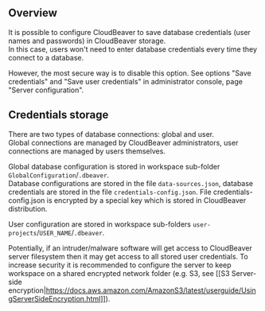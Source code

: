 ## Overview 

It is possible to configure CloudBeaver to save database credentials (user names and passwords) in CloudBeaver storage.  
In this case, users won't need to enter database credentials every time they connect to a database.  

However, the most secure way is to disable this option.  See options "Save credentials" and "Save user credentials" in administrator console, page "Server configuration".

## Credentials storage

There are two types of database connections: global and user.  
Global connections are managed by CloudBeaver administrators, user connections are managed by users themselves.  

Global database configuration is stored in workspace sub-folder `GlobalConfiguration`/`.dbeaver`.  
Database configurations are stored in the file `data-sources.json`, database credentials are stored in the file `credentials-config.json`. File credentials-config.json is encrypted by a special key which is stored in CloudBeaver distribution.

User configuration are stored in workspace sub-folders `user-projects`/`USER_NAME`/`.dbeaver`.

Potentially, if an intruder/malware software will get access to CloudBeaver server filesystem then it may get access to all stored user credentials.
To increase security it is recommended to configure the server to keep workspace on a shared encrypted network folder (e.g. S3, see [[S3 Server-side encryption|https://docs.aws.amazon.com/AmazonS3/latest/userguide/UsingServerSideEncryption.html]]). 